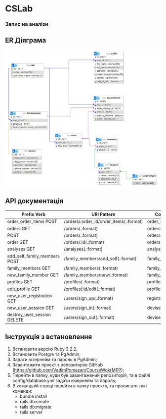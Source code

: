 # CSLab
### Запис на аналізи
## ER Діяграма
![ER-diagram.jpg](ER-diagram.jpg)
## API документація
| Prefix Verb                  | URI Pattern                             | Controller#Action       |
|------------------------------|-----------------------------------------|-------------------------|
| order_order_items POST       | /orders/:order_id/order_items(.:format) | order_items#create      |
| orders GET                   | /orders(.:format)                       | orders#index            |
| POST                         | /orders(.:format)                       | orders#create           | 
| order GET                    | /orders/:id(.:format)                   | orders#show             |
| analyses GET                 | /analyses(.:format)                     | analyses#index          |
| add_self_family_members POST | /family_members/add_self(.:format)      | family_members#add_self |
| family_members GET           | /family_members(.:format)               | family_members#index    |
| new_family_member GET        | /family_members/new(.:format)           | family_members#new      |
| profiles GET                 | /profiles(.:format)                     | profiles#index          |
| edit_profile GET             | /profiles/:id/edit(.:format)            | profiles#edit           |
| new_user_registration GET    | /users/sign_up(.:format)                | registrations#new       |
| new_user_session GET         | /users/sign_in(.:format)                | devise/sessions#new     |
| destroy_user_session DELETE  | /users/sign_out(.:format)               | devise/sessions#destroy |
## Інструкція з встановлення
1. Встановити версію Ruby 3.2.2;
2. Встановити Postgre та PgAdmin;
3. Задати юзернейм та пароль в PgAdmin; 
4. Завантажити проєкт з репозиторію GitHub (https://github.com/VadimPomazan/CourseWokrMPP);
5. Перейти в папку, куди був завантажений репозиторій, та в файлі config/database.yml задати юзернейм та пароль;
6. В командній строці перейти в папку проєкту, та прописати такі команди:
    + bundle install
    + rails db:create
    + rails db:migrate
    + rails server
